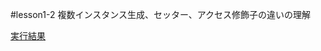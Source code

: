 #lesson1-2
複数インスタンス生成、セッター、アクセス修飾子の違いの理解

[実行結果](https://paiza.io/projects/-doLOrTkXdLCKKKBlNsGHw "実行結果")